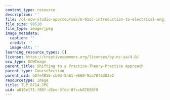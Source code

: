 ```yaml
---
content_type: resource
description: ''
file: /ol-ocw-studio-app/courses/6-01sc-introduction-to-electrical-engineering-and-computer-science-i-spring-2011/a010e171f88fd2ee3fdd8fccb87650f8_TLP_8714.JPG
file_size: 99510
file_type: image/jpeg
image_metadata:
  caption: ''
  credit: ''
  image-alt: ''
learning_resource_types: []
license: https://creativecommons.org/licenses/by-nc-sa/4.0/
ocw_type: OCWImage
parent_title: Shifting to a Practice-Theory-Practice Approach
parent_type: CourseSection
parent_uid: b0fe4856-cb03-8a61-e660-9aa70f6303e2
resourcetype: Image
title: TLP_8714.JPG
uid: a010e171-f88f-d2ee-3fdd-8fccb87650f8
---
```

